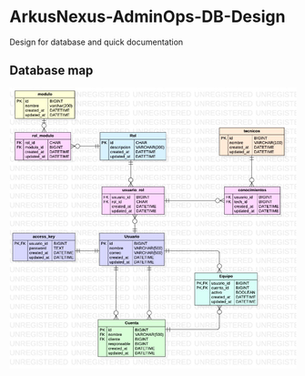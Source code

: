 # ArkusNexus-AdminOps-DB-Design
Design for database and quick documentation


## Database map
![Database](./AdminOps.jpg)